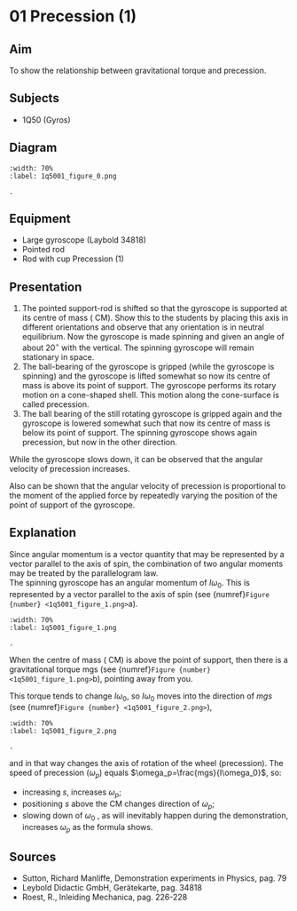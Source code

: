 # 01 Precession (1)  
  
## Aim   
 To show the relationship between gravitational torque and precession.    
  
## Subjects   
* 1Q50 (Gyros)   

## Diagram
   
```{figure} figures/figure_0.png  
:width: 70%  
:label: 1q5001_figure_0.png  

. 
```

## Equipment
 *  Large gyroscope (Laybold 34818) 
 *  Pointed rod 
 *  Rod with cup Precession (1)
    
  
## Presentation   
 1. The pointed support-rod is shifted so that the gyroscope is supported at its centre of mass ($\mathrm{~CM}$). Show this to the students by placing this axis in different orientations and observe that any orientation is in neutral equilibrium. Now the gyroscope is made spinning and given an angle of about $20^\circ$ with the vertical. The spinning gyroscope will remain stationary in space. 
 2. The ball-bearing of the gyroscope is gripped (while the gyroscope is spinning) and the gyroscope is lifted somewhat so now its centre of mass is above its point of support. The gyroscope performs its rotary motion on a cone-shaped shell. This motion along the cone-surface is called precession. 
 3. The ball bearing of the still rotating gyroscope is gripped again and the gyroscope is lowered somewhat such that now its centre of mass is below its point of support. The spinning gyroscope shows again precession, but now in the other direction.  
 
 While the gyroscope slows down, it can be observed that the angular velocity of precession increases.  
 
 Also can be shown that the angular velocity of precession is proportional to the moment of the applied force by repeatedly varying the position of the point of support of the gyroscope.    
  
## Explanation   
Since angular momentum is a vector quantity that may be represented by a vector parallel to the axis of spin, the combination of two angular moments may be treated by the parallelogram law.   
The spinning gyroscope has an angular momentum of $I\omega_0$. This is represented by a vector parallel to the axis of spin (see {numref}`Figure {number} <1q5001_figure_1.png>`a).   

```{figure} figures/figure_1.png  
:width: 70%  
:label: 1q5001_figure_1.png  

. 
```
When the centre of mass ($\mathrm{~CM}$) is above the point of support, then there is a gravitational torque mgs (see {numref}`Figure {number} <1q5001_figure_1.png>`b), pointing away from you. 

This torque tends to change $I\omega_0$, so $I\omega_0$ moves into the direction of $mgs$ (see {numref}`Figure {number} <1q5001_figure_2.png>`), 

```{figure} figures/figure_2.png  
:width: 70%  
:label: 1q5001_figure_2.png  

. 
```
and in that way changes the axis of rotation of the wheel (precession).
The speed of precession ($\omega _p$) equals $\omega_p=\frac{mgs}{I\omega_0}$, so: 
- increasing $s$, increases $\omega _p$; 
- positioning $s$ above the CM changes direction of $\omega _p$; 
- slowing down of $\omega _0$ , as will inevitably happen during the demonstration, increases $\omega_p$ as the formula shows.    
  
## Sources
 *  Sutton, Richard Manliffe, Demonstration experiments in Physics, pag. 79 
 *  Leybold Didactic GmbH, Gerätekarte, pag. 34818 
 *  Roest, R., Inleiding Mechanica, pag. 226-228
  